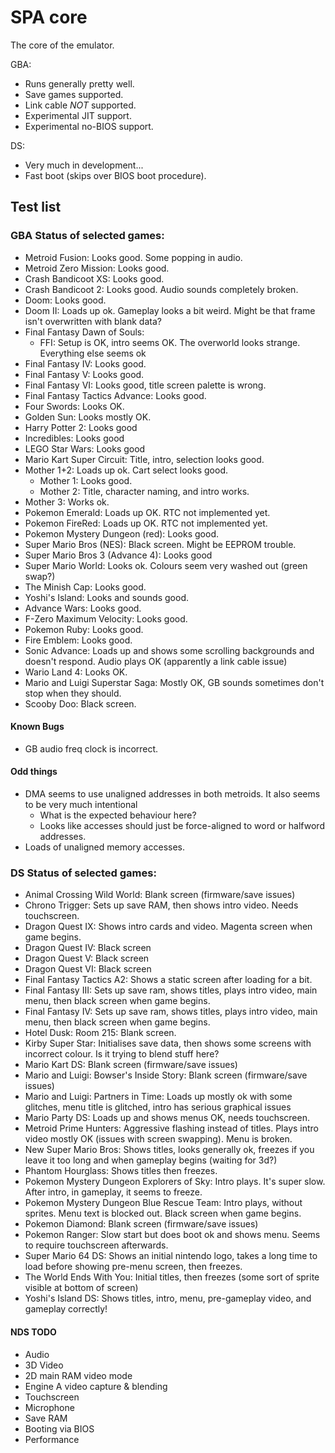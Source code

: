 # SPA core
The core of the emulator.

GBA:
- Runs generally pretty well.
- Save games supported.
- Link cable _NOT_ supported.
- Experimental JIT support.
- Experimental no-BIOS support.

DS:
- Very much in development...
- Fast boot (skips over BIOS boot procedure).

## Test list

### GBA Status of selected games:
- Metroid Fusion: Looks good. Some popping in audio.
- Metroid Zero Mission: Looks good.
- Crash Bandicoot XS: Looks good.
- Crash Bandicoot 2: Looks good. Audio sounds completely broken.
- Doom: Looks good.
- Doom II: Loads up ok. Gameplay looks a bit weird. Might be that frame isn't overwritten with blank data?
- Final Fantasy Dawn of Souls:
    - FFI: Setup is OK, intro seems OK. The overworld looks strange. Everything else seems ok
- Final Fantasy IV: Looks good.
- Final Fantasy V: Looks good.
- Final Fantasy VI: Looks good, title screen palette is wrong.
- Final Fantasy Tactics Advance: Looks good.
- Four Swords: Looks OK.
- Golden Sun: Looks mostly OK.
- Harry Potter 2: Looks good
- Incredibles: Looks good
- LEGO Star Wars: Looks good
- Mario Kart Super Circuit: Title, intro, selection looks good.
- Mother 1+2: Loads up ok. Cart select looks good.
    - Mother 1: Looks good.
    - Mother 2: Title, character naming, and intro works.
- Mother 3: Works ok.
- Pokemon Emerald: Loads up OK. RTC not implemented yet.
- Pokemon FireRed: Loads up OK. RTC not implemented yet.
- Pokemon Mystery Dungeon (red): Looks good.
- Super Mario Bros (NES): Black screen. Might be EEPROM trouble.
- Super Mario Bros 3 (Advance 4): Looks good
- Super Mario World: Looks ok. Colours seem very washed out (green swap?)
- The Minish Cap: Looks good.
- Yoshi's Island: Looks and sounds good.
- Advance Wars: Looks good.
- F-Zero Maximum Velocity: Looks good.
- Pokemon Ruby: Looks good.
- Fire Emblem: Looks good.
- Sonic Advance: Loads up and shows some scrolling backgrounds and doesn't respond. Audio plays OK (apparently a link cable issue)
- Wario Land 4: Looks OK.
- Mario and Luigi Superstar Saga: Mostly OK, GB sounds sometimes don't stop when they should.
- Scooby Doo: Black screen.

#### Known Bugs
- GB audio freq clock is incorrect.

#### Odd things
- DMA seems to use unaligned addresses in both metroids. It also seems to be very much intentional
    - What is the expected behaviour here?
    - Looks like accesses should just be force-aligned to word or halfword addresses.
- Loads of unaligned memory accesses.

### DS Status of selected games:
- Animal Crossing Wild World: Blank screen (firmware/save issues)
- Chrono Trigger: Sets up save RAM, then shows intro video. Needs touchscreen.
- Dragon Quest IX: Shows intro cards and video. Magenta screen when game begins.
- Dragon Quest IV: Black screen
- Dragon Quest V: Black screen
- Dragon Quest VI: Black screen
- Final Fantasy Tactics A2: Shows a static screen after loading for a bit.
- Final Fantasy III: Sets up save ram, shows titles, plays intro video, main menu, then black screen when game begins.
- Final Fantasy IV: Sets up save ram, shows titles, plays intro video, main menu, then black screen when game begins.
- Hotel Dusk: Room 215: Blank screen.
- Kirby Super Star: Initialises save data, then shows some screens with incorrect colour. Is it trying to blend stuff here?
- Mario Kart DS: Blank screen (firmware/save issues)
- Mario and Luigi: Bowser's Inside Story: Blank screen (firmware/save issues)
- Mario and Luigi: Partners in Time: Loads up mostly ok with some glitches, menu title is glitched, intro has serious graphical issues
- Mario Party DS: Loads up and shows menus OK, needs touchscreen.
- Metroid Prime Hunters: Aggressive flashing instead of titles. Plays intro video mostly OK (issues with screen swapping). Menu is broken.
- New Super Mario Bros: Shows titles, looks generally ok, freezes if you leave it too long and when gameplay begins (waiting for 3d?)
- Phantom Hourglass: Shows titles then freezes.
- Pokemon Mystery Dungeon Explorers of Sky: Intro plays. It's super slow. After intro, in gameplay, it seems to freeze.
- Pokemon Mystery Dungeon Blue Rescue Team: Intro plays, without sprites. Menu text is blocked out. Black screen when game begins.
- Pokemon Diamond: Blank screen (firmware/save issues)
- Pokemon Ranger: Slow start but does boot ok and shows menu. Seems to require touchscreen afterwards.
- Super Mario 64 DS: Shows an initial nintendo logo, takes a long time to load before showing pre-menu screen, then freezes.
- The World Ends With You: Initial titles, then freezes (some sort of sprite visible at bottom of screen)
- Yoshi's Island DS: Shows titles, intro, menu, pre-gameplay video, and gameplay correctly!

#### NDS TODO
- Audio
- 3D Video
- 2D main RAM video mode
- Engine A video capture & blending
- Touchscreen
- Microphone
- Save RAM
- Booting via BIOS
- Performance
